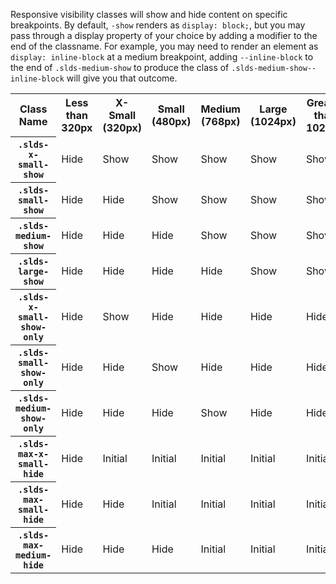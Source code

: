 <p>Responsive visibility classes will show and hide content on specific breakpoints. By default, <code>-show</code> renders as <code>display: block;</code>, but you may pass through a display property of your choice by adding a modifier to the end of the classname. For example, you may need to render an element as <code>display: inline-block</code> at a medium breakpoint, adding <code>--inline-block</code> to the end of <code>.slds-medium-show</code> to produce the class of <code>.slds-medium-show--inline-block</code> will give you that outcome.</p>

<div class="demo-visibility-chart slds-m-bottom--large">
  <div class="slds-scrollable--x">
    <table class="slds-table slds-table--bordered slds-no-row-hover">
      <tr class="site-text-heading--label">
        <th scope="col"><span class="slds-assistive-text">Class Name</span></th>
        <th scope="col">Less than 320px</th>
        <th scope="col">X-Small (320px)</th>
        <th scope="col">Small (480px)</th>
        <th scope="col">Medium (768px)</th>
        <th scope="col">Large (1024px)</th>
        <th scope="col">Greater than 1024px</th>
      </tr>
      <tr>
        <th><code>.slds-x-small-show</code></th>
        <td class="demo-visibility-chart__hidden">Hide</td>
        <td class="demo-visibility-chart__visible">Show</td>
        <td class="demo-visibility-chart__visible">Show</td>
        <td class="demo-visibility-chart__visible">Show</td>
        <td class="demo-visibility-chart__visible">Show</td>
        <td class="demo-visibility-chart__visible">Show</td>
      </tr>
      <tr>
        <th><code>.slds-small-show</code></th>
        <td class="demo-visibility-chart__hidden">Hide</td>
        <td class="demo-visibility-chart__hidden">Hide</td>
        <td class="demo-visibility-chart__visible">Show</td>
        <td class="demo-visibility-chart__visible">Show</td>
        <td class="demo-visibility-chart__visible">Show</td>
        <td class="demo-visibility-chart__visible">Show</td>
      </tr>
      <tr>
        <th><code>.slds-medium-show</code></th>
        <td class="demo-visibility-chart__hidden">Hide</td>
        <td class="demo-visibility-chart__hidden">Hide</td>
        <td class="demo-visibility-chart__hidden">Hide</td>
        <td class="demo-visibility-chart__visible">Show</td>
        <td class="demo-visibility-chart__visible">Show</td>
        <td class="demo-visibility-chart__visible">Show</td>
      </tr>
      <tr>
        <th><code>.slds-large-show</code></th>
        <td class="demo-visibility-chart__hidden">Hide</td>
        <td class="demo-visibility-chart__hidden">Hide</td>
        <td class="demo-visibility-chart__hidden">Hide</td>
        <td class="demo-visibility-chart__hidden">Hide</td>
        <td class="demo-visibility-chart__visible">Show</td>
        <td class="demo-visibility-chart__visible">Show</td>
      </tr>
      <tr>
        <th><code>.slds-x-small-show-only</code></th>
        <td class="demo-visibility-chart__hidden">Hide</td>
        <td class="demo-visibility-chart__visible">Show</td>
        <td class="demo-visibility-chart__hidden">Hide</td>
        <td class="demo-visibility-chart__hidden">Hide</td>
        <td class="demo-visibility-chart__hidden">Hide</td>
        <td class="demo-visibility-chart__hidden">Hide</td>
      </tr>
      <tr>
        <th><code>.slds-small-show-only</code></th>
        <td class="demo-visibility-chart__hidden">Hide</td>
        <td class="demo-visibility-chart__hidden">Hide</td>
        <td class="demo-visibility-chart__visible">Show</td>
        <td class="demo-visibility-chart__hidden">Hide</td>
        <td class="demo-visibility-chart__hidden">Hide</td>
        <td class="demo-visibility-chart__hidden">Hide</td>
      </tr>
      <tr>
        <th><code>.slds-medium-show-only</code></th>
        <td class="demo-visibility-chart__hidden">Hide</td>
        <td class="demo-visibility-chart__hidden">Hide</td>
        <td class="demo-visibility-chart__hidden">Hide</td>
        <td class="demo-visibility-chart__visible">Show</td>
        <td class="demo-visibility-chart__hidden">Hide</td>
        <td class="demo-visibility-chart__hidden">Hide</td>
      </tr>
      <tr>
        <th><code>.slds-max-x-small-hide</code></th>
        <td class="demo-visibility-chart__hidden">Hide</td>
        <td class="demo-visibility-chart__visible">Initial</td>
        <td class="demo-visibility-chart__visible">Initial</td>
        <td class="demo-visibility-chart__visible">Initial</td>
        <td class="demo-visibility-chart__visible">Initial</td>
        <td class="demo-visibility-chart__visible">Initial</td>
      </tr>
      <tr>
        <th><code>.slds-max-small-hide</code></th>
        <td class="demo-visibility-chart__hidden">Hide</td>
        <td class="demo-visibility-chart__hidden">Hide</td>
        <td class="demo-visibility-chart__visible">Initial</td>
        <td class="demo-visibility-chart__visible">Initial</td>
        <td class="demo-visibility-chart__visible">Initial</td>
        <td class="demo-visibility-chart__visible">Initial</td>
      </tr>
      <tr>
        <th><code>.slds-max-medium-hide</code></th>
        <td class="demo-visibility-chart__hidden">Hide</td>
        <td class="demo-visibility-chart__hidden">Hide</td>
        <td class="demo-visibility-chart__hidden">Hide</td>
        <td class="demo-visibility-chart__visible">Initial</td>
        <td class="demo-visibility-chart__visible">Initial</td>
        <td class="demo-visibility-chart__visible">Initial</td>
      </tr>
    </table>
  </div>
</div>

